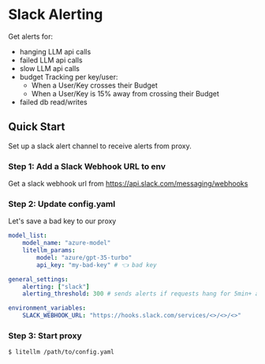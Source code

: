 # Slack Alerting

Get alerts for:
- hanging LLM api calls
- failed LLM api calls
- slow LLM api calls
- budget Tracking per key/user:
    - When a User/Key crosses their Budget 
    - When a User/Key is 15% away from crossing their Budget
- failed db read/writes

## Quick Start

Set up a slack alert channel to receive alerts from proxy.

### Step 1: Add a Slack Webhook URL to env

Get a slack webhook url from https://api.slack.com/messaging/webhooks


### Step 2: Update config.yaml 

Let's save a bad key to our proxy

```yaml
model_list: 
    model_name: "azure-model"
    litellm_params:
        model: "azure/gpt-35-turbo"
        api_key: "my-bad-key" # 👈 bad key

general_settings: 
    alerting: ["slack"]
    alerting_threshold: 300 # sends alerts if requests hang for 5min+ and responses take 5min+ 

environment_variables:
    SLACK_WEBHOOK_URL: "https://hooks.slack.com/services/<>/<>/<>"
```

### Step 3: Start proxy

```bash
$ litellm /path/to/config.yaml
```